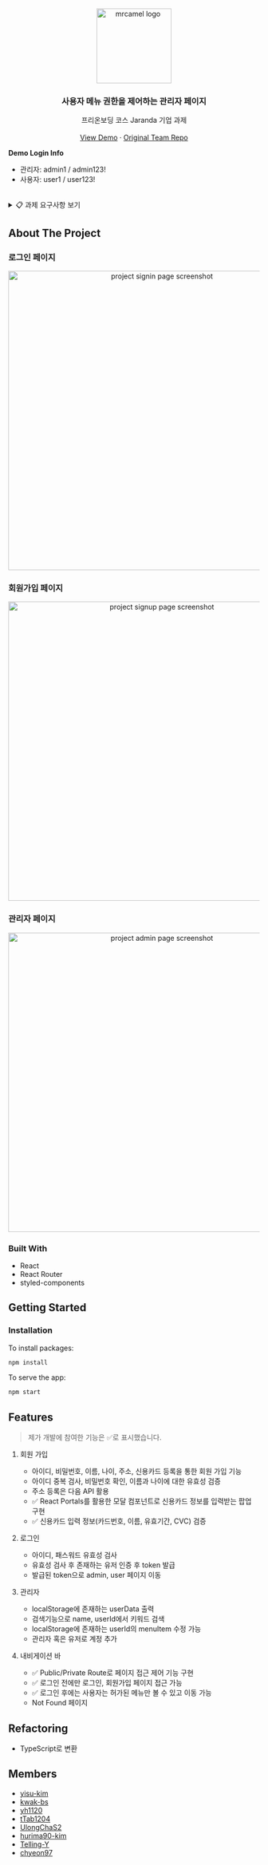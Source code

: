 <!-- PROJECT LOGO -->
<br />
<p align="center">
  <a href="https://jaranda.kr/">
    <img src="https://user-images.githubusercontent.com/37607373/133915758-1e45a4e4-17ab-4077-8f0b-d8c48a65bf21.jpg" alt="mrcamel logo" width=150 />
  </a>

  <h3 align="center">사용자 메뉴 권한을 제어하는 관리자 페이지</h3>
  
  <p align="center">
    프리온보딩 코스 Jaranda 기업 과제
    <br />
    <br />
    <a href="https://jaranda.netlify.app/">View Demo</a>
    ·
    <a href="https://github.com/six-sense/jaranda">Original Team Repo</a>
  </p>
</p>

**Demo Login Info**

- 관리자: admin1 / admin123!
- 사용자: user1 / user123!

<br>

<!-- Assignment Requirements -->
<details>
  <summary>📋 과제 요구사항 보기</summary>
  <div markdown="1">

#### 회원가입 페이지

아래 정보를 입력받아 회원가입 페이지를 구현하고 로그인/로그아웃 기능을 구현해주세요.

- 이름
- 주소 (팝업을 이용해서 입력받음)
- 신용카드 정보 (팝업을 이용해서 입력받음)
- 나이

1.  관리자 로그인을 하면 등록한 계정 정보를 아래 방법을 이용하여 시각화 해 주세요.

    - 테이블 Component 페이지 만들기
    - Data Table 구현
    - 페이지네이션 구현
    - 검색기능 구현

2.  정보는 로컬 저장소 등 자유롭게 저장해도 됩니다.
3.  주소는 다음에서 제공하는 입력창을 사용해도 무방합니다.
4.  관리자 계정은 임의로 정의해도 됩니다.

#### 관리자 페이지

다양한 메뉴를 가지고 있는 홈페이지 관리자 페이지를 구현해 주세요.

1. 계정, 비밀번호만 입력하면 로그인이 되어야 합니다.
2. 로그인 된 계정은 자신에게 허용된 메뉴만 보여야 합니다.
3. 관리자는 계정을 임의로 생성할 수 있고 계정별로 볼 수 있는 메뉴를 설정할 수 있습니다.
4. 관리자 계정은 임의로 정의해도 됩니다.
5. 정보는 로컬 저장소 등 자유롭게 저장해도 됩니다.
6. 메뉴는 임의대로 정의해도 되며 메뉴를 선택했을 때 나오는 화면에는 메뉴명이 출력되면 됩니다.
7. 관리자 로그인을 하면 등록한 계정 정보를 아래 방법을 이용하여 시각화 해 주세요.

   - 테이블 Component 페이지 만들기
   - Data Table 구현
   - 페이지네이션 구현
   - 검색기능 구현

  </div>
</details>

## About The Project

### 로그인 페이지

<p align="center">
  <img src="https://user-images.githubusercontent.com/37607373/133926140-17de0d3d-2984-4bb2-970f-413a69912bf5.gif" alt="project signin page screenshot" height=600 />
</p>

### 회원가입 페이지

<p align="center">
  <img src="https://user-images.githubusercontent.com/37607373/133926166-88a8dd4b-cee5-4a0a-ad25-c0256b785d6c.gif" alt="project signup page screenshot" height=600 />
</p>

### 관리자 페이지

<p align="center">
  <img src="https://user-images.githubusercontent.com/37607373/133926178-e358d229-ae26-45d4-97c1-7b1bd8754e55.gif" alt="project admin page screenshot" height=600 />
</p>

### Built With

- React
- React Router
- styled-components

## Getting Started

### Installation

To install packages:

```sh
npm install
```

To serve the app:

```sh
npm start
```

## Features

> 제가 개발에 참여한 기능은 ✅로 표시했습니다.

1. 회원 가입

   - 아이디, 비밀번호, 이름, 나이, 주소, 신용카드 등록을 통한 회원 가입 기능
   - 아이디 중복 검사, 비밀번호 확인, 이름과 나이에 대한 유효성 검증
   - 주소 등록은 다음 API 활용
   - ✅ React Portals를 활용한 모달 컴포넌트로 신용카드 정보를 입력받는 팝업 구현
   - ✅ 신용카드 입력 정보(카드번호, 이름, 유효기간, CVC) 검증

2. 로그인

   - 아이디, 패스워드 유효성 검사
   - 유효성 검사 후 존재하는 유저 인증 후 token 발급
   - 발급된 token으로 admin, user 페이지 이동

3. 관리자

   - localStorage에 존재하는 userData 출력
   - 검색기능으로 name, userId에서 키워드 검색
   - localStorage에 존재하는 userId의 menuItem 수정 가능
   - 관리자 혹은 유저로 계정 추가

4. 내비게이션 바

   - ✅ Public/Private Route로 페이지 접근 제어 기능 구현
   - ✅ 로그인 전에만 로그인, 회원가입 페이지 접근 가능
   - ✅ 로그인 후에는 사용자는 허가된 메뉴만 볼 수 있고 이동 가능
   - Not Found 페이지

## Refactoring

- TypeScript로 변환

## Members

- [yisu-kim](https://github.com/yisu-kim)
- [kwak-bs](https://github.com/kwak-bs)
- [yh1120](https://github.com/yh1120)
- [tTab1204](https://github.com/tTab1204)
- [UlongChaS2](https://github.com/UlongChaS2)
- [hurima90-kim](https://github.com/hurima90-kim)
- [Telling-Y](https://github.com/Telling-Y)
- [chyeon97](https://github.com/chyeon97)
